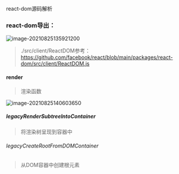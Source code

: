 react-dom源码解析

### react-dom导出：

![image-20210825135921200](https://tva1.sinaimg.cn/large/008i3skNgy1gtszviqbfaj61m10u0td102.jpg)

> ./src/client/ReactDOM参考：https://github.com/facebook/react/blob/main/packages/react-dom/src/client/ReactDOM.js

#### render

> 渲染函数

![image-20210825140603650](https://tva1.sinaimg.cn/large/008i3skNgy1gtt02hqrnej60u00wadig02.jpg)

##### legacyRenderSubtreeIntoContainer

> 将渲染树呈现到容器中



###### legacyCreateRootFromDOMContainer

> 从DOM容器中创建根元素
